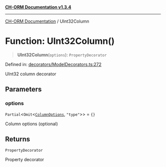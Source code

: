 [**CH-ORM Documentation v1.3.4**](../README.md)

***

[CH-ORM Documentation](../globals.md) / UInt32Column

# Function: UInt32Column()

> **UInt32Column**(`options`): `PropertyDecorator`

Defined in: [decorators/ModelDecorators.ts:272](https://github.com/iarayan/ch-orm/blob/main/src/decorators/ModelDecorators.ts#L272)

UInt32 column decorator

## Parameters

### options

`Partial`\<`Omit`\<[`ColumnOptions`](../interfaces/ColumnOptions.md), `"type"`\>\> = `{}`

Column options (optional)

## Returns

`PropertyDecorator`

Property decorator
